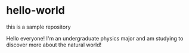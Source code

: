 # hello-world
this is a sample repository

Hello everyone! I'm an undergraduate physics major and am studying to discover more about the natural world!
